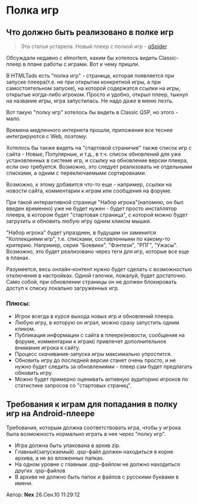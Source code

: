 # Полка игр
<!-- [:informarch_gameshelf] -->

## Что должно быть реализовано в полке игр
<!-- [:informarch_gameshelf_todo] -->

> Эта статья устарела. Новый плеер c полкой игр - [qSpider](https://github.com/QSPFoundation/qspider/releases)

Обсуждали недавно с elmortem, каким бы хотелось видеть Classic-плеер в плане работы с играми. Вот к чему пришли.

В HTMLTads есть "полка игр" - страница, которая появляется при запуске плеера(т.е. не при открытии конкретной игры, а при самостоятельном запуске), на которой содержатся ссылки на игры, открытые когда-либо игроком. Просто и удобно, открыл плеер, тыкнул на название игры, игра запустилась. Не надо даже в меню лезть.

Вот такую "полку игр" хотелось бы видеть в Classic QSP, но этого - мало.

Времена медленного интернета прошли, приложения все теснее интегрируются с Web, поэтому:

Хотелось бы также видеть на "стартовой страничке" также список игр с сайта - Новые, Популярные, и т.д., в т.ч. список обновлений для уже установленных в системе игр, и ссылку на обновление версии плеера, если оно требуется. Возможно, это следует реализовать не отдельными списками, а одним с переключаемыми сортировками.

Возможно, к этому добавится что-то еще - например, ссылки на новости сайта, комментарии к играм или сообщения на форуме.

При такой интерактивной странице "Набор игрока"(напомню, он был введен временно) уже не будет нужен - будет просто инсталлятор плеера, в котором будет "стартовая страница", с которой можно будет загрузить и обновить любую игру одним кликом мышки.

"Набор игрока" будет упразднен, в будущем он заменится "Коллекциями игр", т.е. списками, составленными по какому-то критерию. Например, серия "Боевики", "Фэнтези", "РПГ", "Ужасы". Возможно, это будет реализовано через теги для игр, которые все еще в планах.

Разумеется, весь онлайн-контент нужно будет сделать с возможностью отключения в настройках. Одной галочки, пожалуй, будет достаточно. Само собой, при обновлении страницы он не должен блокировать доступ к списку локально загруженных игр.

### Плюсы:
<!-- [:informarch_gameshelf_pluses] -->

* Игрок всегда в курсе выхода новых игр и обновлений плеера.
* Любую игру, в которую он играл, можно сразу запустить одним кликом.
* Публикация информации с сайта в плеере(новости, сообщения на форуме, комментарии к играм) привлечет дополнительное внимание игрока к сайту.
* Процесс скачивания-запуска игры максимально упростится.
* Обновить игру до последней версии станет очень просто, и не нужно будет следить за обновлениями - плеер сам будет предлагать обновить игру.
* Можно будет примерно оценивать активную аудиторию игроков по статистике запросов со "стартовых страниц".

## Требования к играм для попадания в полку игр на Android-плеере
<!-- [:informarch_gameshelf_needs] -->

Требования, которым должна соответствовать игра, чтобы у игрока была возможность нормально играть в нее через "полку игр".

* Игра должна быть упакована в архив zip.
* Главный(запускаемый) .qsp-файл должен находиться в корне архива, а не во вложенных папках.
* На одном уровне с главным .qsp-файлом не должно находиться других .qsp-файлов
* В архиве не должно быть папок и файлов с русскими буквами в имени.


Автор: **Nex**
26.Сен.10 11:29:12
